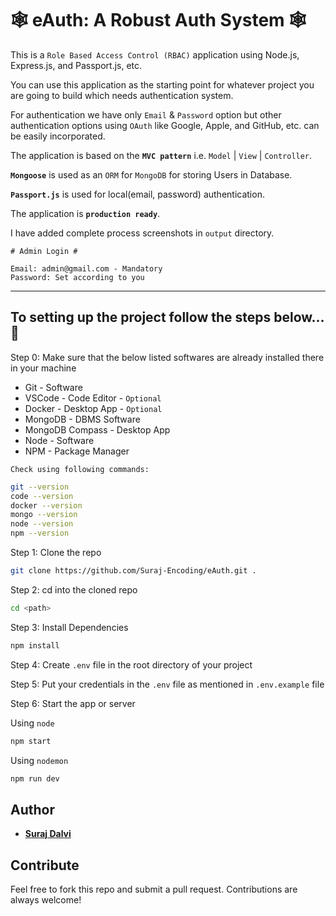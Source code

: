 # 🕸️ eAuth: A Robust Auth System 🕸️

This is a `Role Based Access Control (RBAC)` application using Node.js, Express.js, and Passport.js, etc.

You can use this application as the starting point for whatever project you are going to build which needs authentication system.

For authentication we have only `Email` & `Password` option but other authentication options using `OAuth` like Google, Apple, and GitHub, etc. can be easily incorporated.

The application is based on the **`MVC pattern`** i.e. `Model` | `View` | `Controller`.

**`Mongoose`** is used as an `ORM` for `MongoDB` for storing Users in Database.

**`Passport.js`** is used for local(email, password) authentication.

The application is **`production ready`**.

I have added complete process screenshots in `output` directory.

`# Admin Login #`
```
Email: admin@gmail.com - Mandatory
Password: Set according to you
```


---

## To setting up the project follow the steps below...🚀

Step 0: Make sure that the below listed softwares are already installed there in your machine
- Git - Software
- VSCode - Code Editor - `Optional`
- Docker - Desktop App - `Optional`
- MongoDB - DBMS Software
- MongoDB Compass - Desktop App
- Node - Software
- NPM - Package Manager

`Check using following commands:`
```bash
git --version
code --version
docker --version
mongo --version
node --version
npm --version
```

Step 1: Clone the repo

```bash
git clone https://github.com/Suraj-Encoding/eAuth.git .
```

Step 2: cd into the cloned repo

```bash
cd <path>
```

Step 3: Install Dependencies

```bash
npm install
```

Step 4: Create `.env` file in the root directory of your project

Step 5: Put your credentials in the `.env` file as mentioned in `.env.example` file

Step 6: Start the app or server

Using `node`
```bash
npm start
```
Using `nodemon`
```bash
npm run dev
```

## Author

- [**Suraj Dalvi**](https://page.surajdalvi.tech)

## Contribute

Feel free to fork this repo and submit a pull request. Contributions are always welcome!

